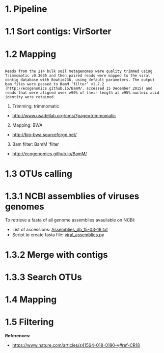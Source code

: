 # 1. Pipeline

# 1.1 Sort contigs: VirSorter

# 1.2 Mapping

```

Reads from the 214 bulk soil metagenomes were quality trimmed using Trimmomatic v0.3635 and then paired reads were mapped to the viral contig database with Bowtie236, using default parameters. The output bam files were passed to BamM ‘filter’ v1.7.2 (http://ecogenomics.github.io/BamM/, accessed 15 December 2015) and reads that were aligned over ≥90% of their length at ≥95% nucleic acid identity were retained.

```

1. Trimming: trimmomatic
- http://www.usadellab.org/cms/?page=trimmomatic
2. Mapping: BWA
- http://bio-bwa.sourceforge.net/
3. Bam filter: BamM 'filter
- http://ecogenomics.github.io/BamM/

# 1.3 OTUs calling
# 1.3.1 NCBI assemblies of viruses genomes
To retrieve a fasta of all genome assemblies avauilable on NCBI:
- List of accessions: [Assemblies_db_15-03-19.txt](https://github.com/Mass23/Viral-ecology/blob/master/Assemblies_db_15-03-19.txt)
- Script to create fasta file: [viral_assemblies.py](https://github.com/Mass23/Viral-ecology/blob/master/viral_assemblies.py)

# 1.3.2 Merge with contigs

# 1.3.3 Search OTUs

# 1.4 Mapping

# 1.5 Filtering

**References:**
- https://www.nature.com/articles/s41564-018-0190-y#ref-CR18
